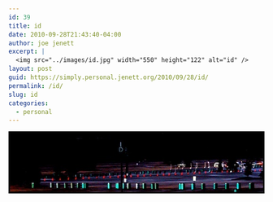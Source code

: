 ```yaml
---
id: 39
title: id
date: 2010-09-28T21:43:40-04:00
author: joe jenett
excerpt: |
  <img src="../images/id.jpg" width="550" height="122" alt="id" />
layout: post
guid: https://simply.personal.jenett.org/2010/09/28/id/
permalink: /id/
slug: id
categories:
  - personal
---
```

<img loading="lazy" src="../images/id.jpg" width="550" height="122" alt="id" />